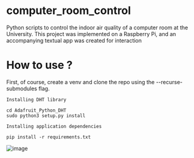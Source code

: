 # computer_room_control
Python scripts to control the indoor air quality of a computer room at the University. This project was implemented on a Raspberry Pi, and an accompanying textual app was created for interaction

# How to use ?

First, of course, create a venv and clone the repo using the --recurse-submodules flag.

`Installing DHT library`
```
cd Adafruit_Python_DHT
sudo python3 setup.py install
```

`Installing application dependencies`
```
pip install -r requirements.txt
```

![image](https://github.com/jakubziebin/computer_room_control/assets/116113682/583caf34-c250-4405-8bed-9e3f17a5a3f9)

